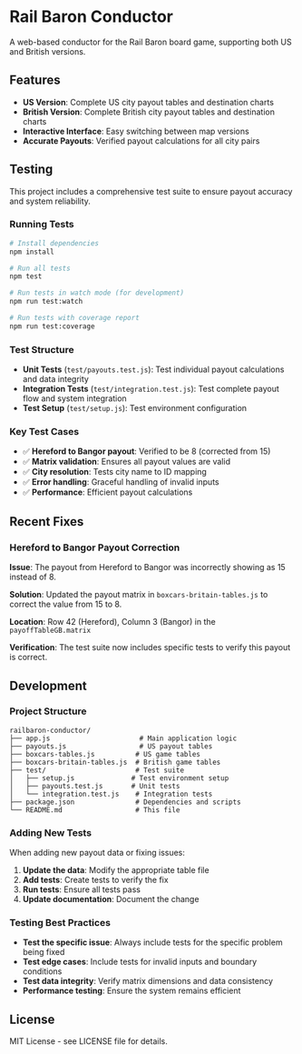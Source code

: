 # Rail Baron Conductor

A web-based conductor for the Rail Baron board game, supporting both US and British versions.

## Features

- **US Version**: Complete US city payout tables and destination charts
- **British Version**: Complete British city payout tables and destination charts
- **Interactive Interface**: Easy switching between map versions
- **Accurate Payouts**: Verified payout calculations for all city pairs

## Testing

This project includes a comprehensive test suite to ensure payout accuracy and system reliability.

### Running Tests

```bash
# Install dependencies
npm install

# Run all tests
npm test

# Run tests in watch mode (for development)
npm run test:watch

# Run tests with coverage report
npm run test:coverage
```

### Test Structure

- **Unit Tests** (`test/payouts.test.js`): Test individual payout calculations and data integrity
- **Integration Tests** (`test/integration.test.js`): Test complete payout flow and system integration
- **Test Setup** (`test/setup.js`): Test environment configuration

### Key Test Cases

- ✅ **Hereford to Bangor payout**: Verified to be 8 (corrected from 15)
- ✅ **Matrix validation**: Ensures all payout values are valid
- ✅ **City resolution**: Tests city name to ID mapping
- ✅ **Error handling**: Graceful handling of invalid inputs
- ✅ **Performance**: Efficient payout calculations

## Recent Fixes

### Hereford to Bangor Payout Correction

**Issue**: The payout from Hereford to Bangor was incorrectly showing as 15 instead of 8.

**Solution**: Updated the payout matrix in `boxcars-britain-tables.js` to correct the value from 15 to 8.

**Location**: Row 42 (Hereford), Column 3 (Bangor) in the `payoffTableGB.matrix`

**Verification**: The test suite now includes specific tests to verify this payout is correct.

## Development

### Project Structure

```
railbaron-conductor/
├── app.js                      # Main application logic
├── payouts.js                  # US payout tables
├── boxcars-tables.js          # US game tables
├── boxcars-britain-tables.js  # British game tables
├── test/                      # Test suite
│   ├── setup.js              # Test environment setup
│   ├── payouts.test.js       # Unit tests
│   └── integration.test.js    # Integration tests
├── package.json               # Dependencies and scripts
└── README.md                  # This file
```

### Adding New Tests

When adding new payout data or fixing issues:

1. **Update the data**: Modify the appropriate table file
2. **Add tests**: Create tests to verify the fix
3. **Run tests**: Ensure all tests pass
4. **Update documentation**: Document the change

### Testing Best Practices

- **Test the specific issue**: Always include tests for the specific problem being fixed
- **Test edge cases**: Include tests for invalid inputs and boundary conditions
- **Test data integrity**: Verify matrix dimensions and data consistency
- **Performance testing**: Ensure the system remains efficient

## License

MIT License - see LICENSE file for details.
